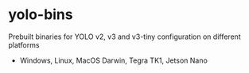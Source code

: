 # yolo-bins
Prebuilt binaries for YOLO v2, v3 and v3-tiny configuration on different platforms
- Windows, Linux, MacOS Darwin, Tegra TK1, Jetson Nano

